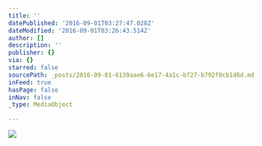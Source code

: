 ```yaml
---
title: ''
datePublished: '2016-09-01T03:27:47.028Z'
dateModified: '2016-09-01T03:26:43.514Z'
author: []
description: ''
publisher: {}
via: {}
starred: false
sourcePath: _posts/2016-09-01-6139aae6-6e17-4a1c-bf27-b792f0cb1d6d.md
inFeed: true
hasPage: false
inNav: false
_type: MediaObject

---
```

![](https://the-grid-user-content.s3-us-west-2.amazonaws.com/ccc161f4-89f0-444e-bd4a-ee2b17dbae29.jpg)